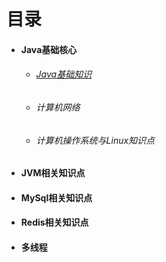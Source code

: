 # 目录

- ####  Java基础核心
  
  - ###### [Java基础知识](.\docs\Java基础知识.md)
  - ###### 计算机网络
  
  - ###### 计算机操作系统与Linux知识点
  
- #### JVM相关知识点

- #### MySql相关知识点

- #### Redis相关知识点

- #### 多线程

